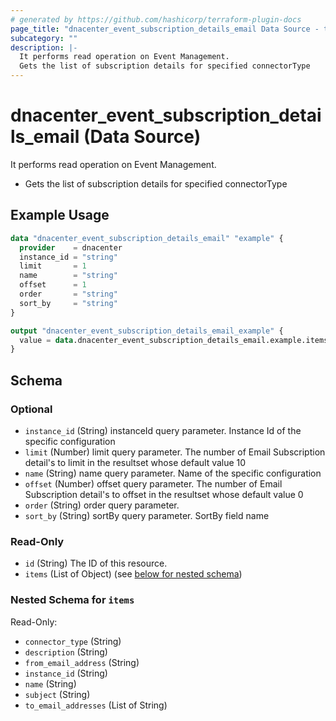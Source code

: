 ```yaml
---
# generated by https://github.com/hashicorp/terraform-plugin-docs
page_title: "dnacenter_event_subscription_details_email Data Source - terraform-provider-dnacenter"
subcategory: ""
description: |-
  It performs read operation on Event Management.
  Gets the list of subscription details for specified connectorType
---
```


# dnacenter_event_subscription_details_email (Data Source)

It performs read operation on Event Management.

- Gets the list of subscription details for specified connectorType

## Example Usage

```terraform
data "dnacenter_event_subscription_details_email" "example" {
  provider    = dnacenter
  instance_id = "string"
  limit       = 1
  name        = "string"
  offset      = 1
  order       = "string"
  sort_by     = "string"
}

output "dnacenter_event_subscription_details_email_example" {
  value = data.dnacenter_event_subscription_details_email.example.items
}
```

<!-- schema generated by tfplugindocs -->
## Schema

### Optional

- `instance_id` (String) instanceId query parameter. Instance Id of the specific configuration
- `limit` (Number) limit query parameter. The number of Email Subscription detail's to limit in the resultset whose default value 10
- `name` (String) name query parameter. Name of the specific configuration
- `offset` (Number) offset query parameter. The number of Email Subscription detail's to offset in the resultset whose default value 0
- `order` (String) order query parameter.
- `sort_by` (String) sortBy query parameter. SortBy field name

### Read-Only

- `id` (String) The ID of this resource.
- `items` (List of Object) (see [below for nested schema](#nestedatt--items))

<a id="nestedatt--items"></a>
### Nested Schema for `items`

Read-Only:

- `connector_type` (String)
- `description` (String)
- `from_email_address` (String)
- `instance_id` (String)
- `name` (String)
- `subject` (String)
- `to_email_addresses` (List of String)
